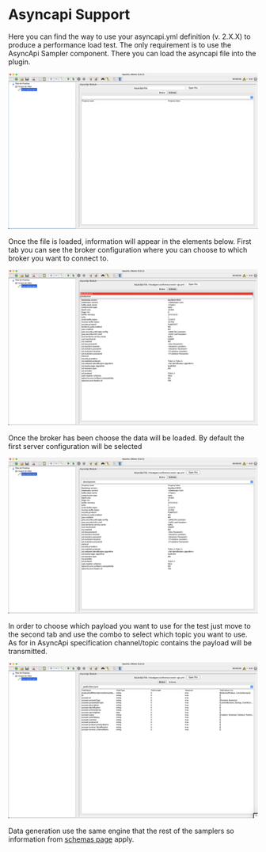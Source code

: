 # Asyncapi Support

Here you can find the way to use your asyncapi.yml definition (v. 2.X.X) to produce a performance load test.
The only requirement is to use the AsyncApi Sampler component. There you can load the asyncapi file into the plugin.

![AsyncApi Component](images/AsyncapiComponent.png)

Once the file is loaded, information will appear in the elements below.
First tab you can see the broker configuration where you can choose to which broker you want to connect to.

![Broker Selection](images/AsyncApiComponent-ComboBroker.png)

Once the broker has been choose the data will be loaded. By default the first server configuration will be selected

![Development Broker](images/AsyncApiComponent-FileLoaded.png)

In order to choose which payload you want to use for the test just move to the second tab and use the combo to select which topic you want to use. 
As for in AsyncApi specification channel/topic contains the payload will be transmitted.

![Payload configuration](images/AsyncApiComponent-SchemaLoaded.png)

Data generation use the same engine that the rest of the samplers so information from [schemas page](schemas.md) apply.